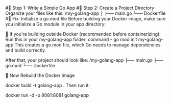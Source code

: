 #🧾 Step 1: Write a Simple Go App
#📁 Step 2: Create a Project Directory
Organize your files like this:
/my-golang-app
│
├── main.go
└── Dockerfile
#🔧 Fix: Initialize a go.mod file
Before building your Docker image, make sure you initialize a Go module in your app directory:

📍 If you're building outside Docker (recommended before containerizing):
Run this in your my-golang-app folder:
command - go mod init my-golang-app
This creates a go.mod file, which Go needs to manage dependencies and build correctly.

After that, your project should look like:
/my-golang-app
├── main.go
├── go.mod
└── Dockerfile

🔁 Now Rebuild the Docker Image

docker build -t golang-app .
Then run it:

docker run -d -p 8081:8081 golang-app
